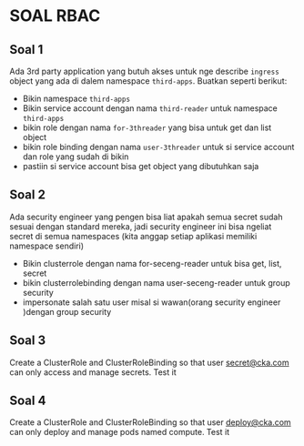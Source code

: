 # SOAL RBAC

## Soal 1 

Ada 3rd party application yang butuh akses untuk nge describe `ingress` object yang ada di dalem namespace `third-apps`. Buatkan seperti berikut:
* Bikin namespace `third-apps`
* Bikin service account dengan nama `third-reader` untuk namespace `third-apps`
* bikin role dengan nama `for-3threader` yang bisa untuk get dan list object
* bikin role binding dengan nama `user-3threader` untuk si service account dan role yang sudah di bikin
* pastiin si service account bisa get object yang dibutuhkan saja


## Soal 2

Ada security engineer yang pengen bisa liat apakah semua secret sudah sesuai dengan standard mereka, jadi security engineer ini bisa ngeliat secret di semua namespaces (kita anggap setiap aplikasi memiliki namespace sendiri)

* Bikin clusterrole dengan nama for-seceng-reader untuk bisa get, list, secret
* bikin clusterrolebinding dengan nama user-seceng-reader untuk group security
* impersonate salah satu user misal si wawan(orang security engineer )dengan group security


## Soal 3
Create a ClusterRole and ClusterRoleBinding so that user secret@cka.com can only access and manage secrets. Test it


## Soal 4

Create a ClusterRole and ClusterRoleBinding so that user deploy@cka.com can only deploy and manage pods named compute. Test it
